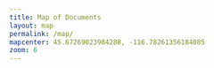 ```yaml
---
title: Map of Documents
layout: map
permalink: /map/
mapcenter: 45.67269023984288, -116.78261356184085
zoom: 6
---
```

